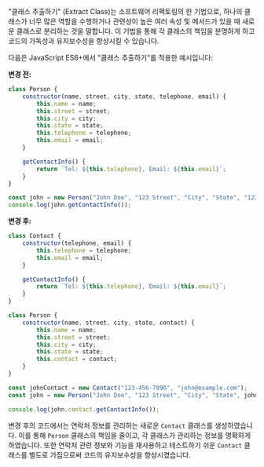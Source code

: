 "클래스 추출하기" (Extract Class)는 소프트웨어 리팩토링의 한 기법으로, 하나의 클래스가 너무 많은 역할을 수행하거나 관련성이 높은 여러 속성 및 메서드가 있을 때 새로운 클래스로 분리하는 것을 말합니다. 이 기법을 통해 각 클래스의 책임을 분명하게 하고 코드의 가독성과 유지보수성을 향상시킬 수 있습니다.

다음은 JavaScript ES6+에서 "클래스 추출하기"를 적용한 예시입니다:

**변경 전:**

```js
class Person {
    constructor(name, street, city, state, telephone, email) {
        this.name = name;
        this.street = street;
        this.city = city;
        this.state = state;
        this.telephone = telephone;
        this.email = email;
    }

    getContactInfo() {
        return `Tel: ${this.telephone}, Email: ${this.email}`;
    }
}

const john = new Person("John Doe", "123 Street", "City", "State", "123-456-7890", "john@example.com");
console.log(john.getContactInfo());
```

**변경 후:**

```js
class Contact {
    constructor(telephone, email) {
        this.telephone = telephone;
        this.email = email;
    }

    getContactInfo() {
        return `Tel: ${this.telephone}, Email: ${this.email}`;
    }
}

class Person {
    constructor(name, street, city, state, contact) {
        this.name = name;
        this.street = street;
        this.city = city;
        this.state = state;
        this.contact = contact;
    }
}

const johnContact = new Contact("123-456-7890", "john@example.com");
const john = new Person("John Doe", "123 Street", "City", "State", johnContact);

console.log(john.contact.getContactInfo());
```

변경 후의 코드에서는 연락처 정보를 관리하는 새로운 `Contact` 클래스를 생성하였습니다. 이를 통해 `Person` 클래스의 책임을 줄이고, 각 클래스가 관리하는 정보를 명확하게 하였습니다. 또한 연락처 관련 정보와 기능을 재사용하고 테스트하기 쉬운 `Contact` 클래스를 별도로 가짐으로써 코드의 유지보수성을 향상시켰습니다.